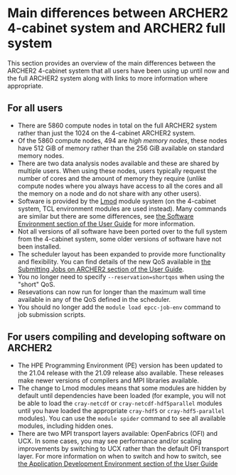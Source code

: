 # Main differences between ARCHER2 4-cabinet system and ARCHER2 full system

This section provides an overview of the main differences between
the ARCHER2 4-cabinet system that all users have been using up until
now and the full ARCHER2 system along with links to more information where 
appropriate.

## For all users

- There are 5860 compute nodes in total on the full ARCHER2 system rather 
  than just the 1024 on the 4-cabinet ARCHER2 system.
- Of the 5860 compute nodes, 494 are *high memory nodes*, these nodes have
  512 GiB of memory rather than the 256 GiB available on standard memory
  nodes.
- There are two data analysis nodes available and these are shared by multiple
  users. When using these nodes, users typically request the number of cores
  and the amount of memory they require (unlike compute nodes where you always
  have access to all the cores and all the memory on a node and do not share
  with any other users).
- Software is provided by the [Lmod](https://lmod.readthedocs.io/) module
  system (on the 4-cabinet system, TCL environment modules are used instead). Many
  commands are similar but there are some differences, see 
  [the Software Environment section of the User Guide](../user-guide/sw-environment.md)
  for more information.
- Not all versions of all software have been ported over to the full system from
  the 4-cabinet system, some older versions of software have not been installed.
- The scheduler layout has been expanded to provide more functionality and 
  flexibility. You can find details of the new QoS available in
  [the Submitting Jobs on ARCHER2 section of the User Guide](../user-guide/scheduler.md).
- You no longer need to specify `--reservation=shortqos` when using the 
  "short" QoS.
- Resevations can now run for longer than the maximum wall time available in
  any of the QoS defined in the scheduler.
- You should no longer add the `module load epcc-job-env` command to job submission
  scripts.

## For users compiling and developing software on ARCHER2

- The HPE Programming Environment (PE) version has been updated to the
  21.04 release with the 21.09 release also available. These releases make
  newer versions of compilers and MPI libraries available.
- The change to Lmod modules means that some modules are hidden by default
  until dependencies have been loaded (for example, you will not be able
  to load the `cray-netcdf` or `cray-netcdf-hdf5parallel` modules until
  you have loaded the appropriate `cray-hdf5` or `cray-hdf5-parallel` modules).
  You can use the `module spider` command to see all available modules, including
  hidden ones.
- There are two MPI transport layers available: OpenFabrics (OFI) and UCX.
  In some cases, you may see performance and/or scaling improvements by switching
  to UCX rather than the default OFI transport layer. For more information on
  when to switch and how to switch, see
  [the Application Development Environment section of the User Guide](../user-guide/dev-environment.md)
